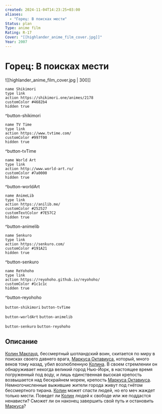 ```yaml
---
created: 2024-11-04T14:23:25+03:00
aliases:
  - "Горец: В поисках мести"
Status: plan
Type: anime film
Rating: R-17
Cover: "[[highlander_anime_film_cover.jpg]]"
Year: 2007
---
```


# Горец: В поисках мести

![[highlander_anime_film_cover.jpg | 300]]

```button
name Shikimori
type link
action https://shikimori.one/animes/2178
customColor #4682b4
hidden true
```
^button-shikimori

```button
name TV Time
type link
action https://www.tvtime.com/
customColor #997f00
hidden true
```
^button-tvTime

```button
name World Art
type link
action http://www.world-art.ru/
customColor #7a0000
hidden true
```
^button-worldArt

```button
name AnimeLib
type link
action https://anilib.me/
customColor #252527
customTextColor #7E57C2
hidden true
```
^button-animelib

```button
name Senkuro
type link
action https://senkuro.com/
customColor #191A21
hidden true
```
^button-senkuro

```button
name ReYohoho
type link
action https://reyohoho.github.io/reyohoho/
customColor #1c1c1c
hidden true
```
^button-reyohoho

`button-shikimori` `button-tvTime`

`button-worldArt` `button-animelib`

`button-senkuro` `button-reyohoho`

## Описание

[Колин Маклауд](https://shikimori.one/characters/13458-colin-macleod), бессмертный шотландский воин, скитается по миру в поисках своего давнего врага, [Маркуса Октавиуса](https://shikimori.one/characters/13462-marcus-octavius), который, много веков тому назад, убил возлюбленную [Колина](https://shikimori.one/characters/13458-colin-macleod). В своем стремлении он обнаруживает некогда великий город Нью-Йорк, в настоящее время погруженный под воду, и лишь единственная высокая крепость возвышается над бескрайнем морем, крепость [Маркуса Октавиуса](https://shikimori.one/characters/13462-marcus-octavius). Немногочисленные выжившие жители города живут под гнётом бессмертного тирана. [Колин](https://shikimori.one/characters/13458-colin-macleod) может спасти людей, но его меч жаждет только мести. Поведет ли [Колин](https://shikimori.one/characters/13458-colin-macleod) людей к свободе или же поддастся ненависти? Сможет ли он наконец завершить свой путь и остановить [Маркуса](https://shikimori.one/characters/13462-marcus-octavius)?
